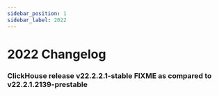 ```yaml
---
sidebar_position: 1
sidebar_label: 2022
---
```


# 2022 Changelog

### ClickHouse release v22.2.2.1-stable FIXME as compared to v22.2.1.2139-prestable

